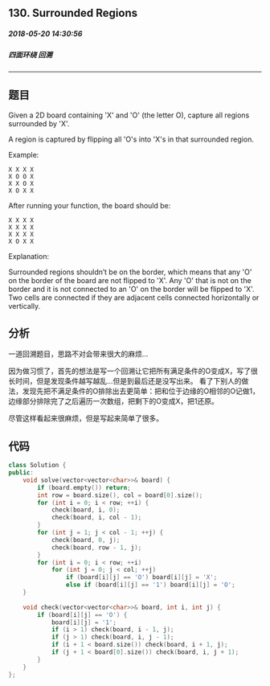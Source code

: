 ## 130. Surrounded Regions
##### 2018-05-20 14:30:56
##### 四面环绕 回溯
***
## 题目
Given a 2D board containing 'X' and 'O' (the letter O), capture all regions surrounded by 'X'.

A region is captured by flipping all 'O's into 'X's in that surrounded region.

Example:
```
X X X X
X O O X
X X O X
X O X X
```
After running your function, the board should be:
```
X X X X
X X X X
X X X X
X O X X
```
Explanation:

Surrounded regions shouldn’t be on the border, which means that any 'O' on the border of the board are not flipped to 'X'. Any 'O' that is not on the border and it is not connected to an 'O' on the border will be flipped to 'X'. Two cells are connected if they are adjacent cells connected horizontally or vertically.

## 分析
一道回溯题目，思路不对会带来很大的麻烦...

因为做习惯了，首先的想法是写一个回溯让它把所有满足条件的O变成X，写了很长时间，但是发现条件越写越乱...但是到最后还是没写出来。
看了下别人的做法，发现先把不满足条件的O排除出去更简单：把和位于边缘的O相邻的O记做1，边缘部分排除完了之后遍历一次数组，把剩下的O变成X，把1还原。

尽管这样看起来很麻烦，但是写起来简单了很多。
## 代码
```cpp
class Solution {
public:
    void solve(vector<vector<char>>& board) {
        if (board.empty()) return;
        int row = board.size(), col = board[0].size();
        for (int i = 0; i < row; ++i) {
            check(board, i, 0);            
            check(board, i, col - 1);       
        }
        for (int j = 1; j < col - 1; ++j) {
            check(board, 0, j);            
            check(board, row - 1, j);      
        }
        for (int i = 0; i < row; ++i)
            for (int j = 0; j < col; ++j)
                if (board[i][j] == 'O') board[i][j] = 'X';
                else if (board[i][j] == '1') board[i][j] = 'O';
    }
    
    void check(vector<vector<char>>& board, int i, int j) {
        if (board[i][j] == 'O') {
            board[i][j] = '1';
            if (i > 1) check(board, i - 1, j);
            if (j > 1) check(board, i, j - 1);
            if (i + 1 < board.size()) check(board, i + 1, j);
            if (j + 1 < board[0].size()) check(board, i, j + 1);
        }
    }
};
```
